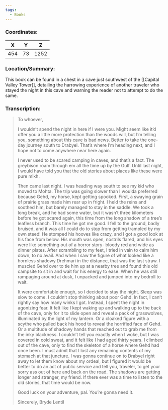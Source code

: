 ```yaml
---
tags:
  - Books
---
```


### Coordinates:
| **X** | **Y**| **Z** |
|:-----:|:----:|:-----:|
|454  |73   |1252  |

### Location/Summary:
This book can be found in a chest in a cave just southwest of the [[Capital Valley Tower]], detailing the harrowing experience of another traveler who stayed the night in this cave and warning the reader not to attempt to do the same.

### Transcription:
> To whoever,
>
> I wouldn’t spend the night in here if I were you. Might seem like it’d offer you a little more protection than the woods will, but I’m telling you, something about this cave is bad news. Better to take the one-day journey south to Drabyel. That’s where I’m heading next, and I hope not to come anywhere near here again.
>
> I never used to be scared camping in caves, and that’s a fact. The greybison roam through em all the time up by the Gulf. Until last night, I would have told you that the old stories about places like these were pure mikh.
>
> Then came last night. I was heading way south to see my kid who moved to Mohta. The trip was going slower than I woulda preferred because Gehd, my horse, kept getting spooked. First, a swaying grain of prairie grass made him rear up in fright.  I held the reins and soothed him, but barely managed to stay in the saddle. We took a long break, and he had some water, but it wasn’t three kilometers before he got scared again, this time from the long shadow of a tree’s leafless branch. This time he got me good. I fell to the ground, badly bruised, and it was all I could do to stop from getting trampled by my own steed! He stomped his hooves like crazy, and I got a good look at his face from below. His mouth was open, nostrils flared, and his eyes were like something out of a horror story- bloody red and wide as dinner plates. After scrambling to my feet, I tried in vain to calm him down, to no avail. And when I saw the figure of what looked like a hornless shadowy Drehmari in the distance, that was the last straw. I muscled Gehd over to tie him up at a nearby tree and found this old campsite to sit in and wait for his energy to ease. When he was still rampaging around at dusk, I unpacked and jumped into my bedroll to wait.
>
> It were comfortable enough, so I decided to stay the night. Sleep was slow to come. I couldn’t stop thinking about poor Gehd. In fact, I can’t rightly say how many winks I got. Instead, I spent the night in agonizing fear. It felt like I kept waking up and walking up to the back of the cave, only for it to slide open and reveal a pack of grasswolves,  illuminated by the light of my lantern. Or a cloaked figure with a scythe who pulled back his hood to reveal the horrified face of Gehd. Or a multitude of shadowy hands that reached out to grab me from the inky blackness. I couldn’t tell you exactly when I woke, but I was covered in cold sweat, and it felt like I had aged thirty years. I climbed out of the cave, only to find the skeleton of a horse where Gehd had once been. I must admit that I lost any remaining contents of my stomach at that juncture. I was gonna continue on to Drabyel right away to let them know about my ordeal, but I figured it would be better to do an act of public service and tell you, traveler, to get your sorry ass out of here and back on the road. The shadows are getting longer and stranger, my friend. If there ever was a time to listen to the old stories, that time would be now.
>
> Good luck on your adventure, pal. You’re gonna need it.
>
> Sincerely, Bryde Lentil

